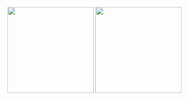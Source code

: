 <p align="center">
  <img height="200" src="https://github-readme-stats.vercel.app/api?username=BlackBuck&count_private=true&include_all_commits=true&show_icons=true&custom_title=BlackBuck%27s%20GitHub%20stats" />
  <img height="200" src="https://github-readme-stats.vercel.app/api/top-langs/?username=BlackBuck&theme=default&show_icons=true&exclude_repo=Obsidian-Notes,nmap,vvv-scanner,BlackBuck.github.io,MyWechat,blog,intranet-api,resume,notes" />
</p>
